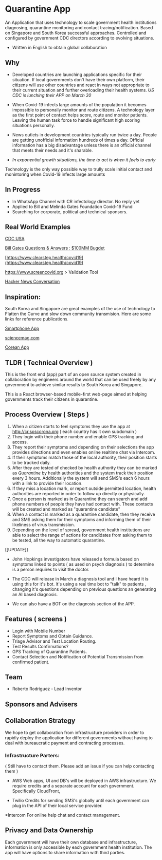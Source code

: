 # Quarantine App
An Application that uses technology to scale government health institutions diagnosing, quarantine monitoring and contact tracing/notification. Based on Singapore and South Korea successful approaches. Controlled and configured by government CDC directors according to evolving situations.

* Written in English to obtain global collaboration

## Why
* Developed countries are launching applications specific for their situation. If local governments don't have their own platform, their citizens will use other countries and react in ways not appropriate to their current situation and further overloading their health systems. *US CDC is lunching their APP on March 30*

* When Covid-19 infects large amounts of the population it becomes impossible to personally monitor and route citizens. A technology layer as the first point of contact helps score, route and monitor patients. Leaving the human task force to handle significant high scoring situations personally.

* News outlets in development countries typically run twice a day. People are getting unofficial information hundreds of times a day. Official information has a big disadvantage unless there is an official channel that meets their needs and it's sharable.

* *In exponential growth situations, the time to act is when it feels to early*

Technology is the only way possible way to trully scale initial contact and monintoring when Covid-19 infects large amounts

## In Progress
* In WhatsApp Channel with CR infectology director. No reply yet
* Applied to Bill and Melinda Gates Foundation Covid-19 Fund
* Searching for corporate, political and technical sponsors.

## Real World Examples
[CDC USA](https://www.jpost.com/International/CDC-introduces-online-coronavirus-self-checker-for-United-States-public-621867)

[Bill Gates Questions & Answers : $100MM Bugdet](https://www.gatesnotes.com/Health/A-coronavirus-AMA)

[https://www.clearstep.health/covid19](https://www.clearstep.health/covid19)

https://www.screencovid.org > Validation Tool

[Hacker News Conversation](https://news.ycombinator.com/item?id=22649822)

## Inspiration:
South Korea and Singapore are great examples of the use of technology to Flatten the Curve and slow down community transmision. Here are some links for reference publications.

[Smartphone App](https://www.technologyreview.com/s/615329/coronavirus-south-korea-smartphone-app-quarantine/)

[sciencemag.com](https://www.sciencemag.org/news/2020/03/coronavirus-cases-have-dropped-sharply-south-korea-whats-secret-its-success)

[Corean App](https://www.mois.go.kr/frt/bbs/type002/commonSelectBoardArticle.do;jsessionid=7bA+UtY0JOIXJytznXoyYNHR.node40?]bbsId=BBSMSTR_000000000205&nttId=76155)

## TLDR ( Technical Overview ) 
This is the front end (app) part of an open source system created in collaboration by engineers around the world that can be used freely by any government to achieve similar results to South Korea and Singapore.

This is a React browser-based mobile-first web-page aimed at helping governments track their citizens in quarantine.

## Process Overview ( Steps )

1. When a citizen starts to feel symptoms they use the app at http://cr.soscorona.org ( each country has it own subdomain ) 
2. They login with their phone number and enable GPS tracking and access.
3. They report their symptoms and depending on their selections the app provides directions and even enables online realtime chat via Intercom.
4. If their symptoms match those of the local authority, their position starts to be tracked daily.
5. After they are tested of checked by health authority they can be marked as *Quarantine* by health authorities and the system track their position every 3 hours. Additionally the system will send SMS's each 6 hours with a link to provide their location. 
6. If they miss a location mark, or report outside permitted location, health authorities are reported in order to follow up directly or physically.
7. Once a person is marked as in Quarantine they can search and add phone numbers of people they have had contact with. These contacts will be created and marked as "quarantine candidate"
8. When a contact is marked as a quarantine candidate, then they receive and SMS asking them for their symptoms and informing them of their likeliness of virus transmission. 
9. Depending on the level of spread, government health institutions are able to select the range of actions for candidates from asking them to be tested, all the way to automatic quarantine.

[[UPDATE]]
* John Hopkings investigators have released a formula based on symptoms linked to points ( as used on psych diagnosis ) to determine is a person requires to visit the doctor. 

* The CDC will release in March a diagnosis tool and I have heard it is using this for it's bot. It's using a real time bot to "talk" to patients , changing it's questions depending on previous questions an generating an AI based diagnosis.

* We can also have a BOT on the diagnosis section of the APP.

## Features ( screens )
* Login with Mobile Number
* Report Symptoms and Obtain Guidance.
* Triage Advisor and Test Location Routing.
* Test Results Confirmations?
* GPS Tracking of Quarantine Patients.
* Contact Selection and Notification of Potential Transmission from confirmed patient.

## Team

* Roberto Rodriguez - Lead Inventor

## Sponsors and Advisers


## Collaboration Strategy
We hope to get collaboration from infrastructure providers in order to rapidly deploy the application for different governments without having to deal with bureaucratic payment and contracting processes.

### Infrastructure Parters: 
( Still have to contact them. Please add an issue if you can help contacting them )

* AWS
Web apps, UI and DB's will be deployed in AWS infrastructure. We require credits and a separate account for each government. Specifically CloudFront, 

* Twilio
Credits for sending SMS's globally until each government can plug in the API of their local service provider.

*Intercom
For online help chat and contact management. 

## Privacy and Data Ownership
Each government will have their own database and infrastructure, information is only accessible by each government health institution. The app will have options to share information with third parties.



